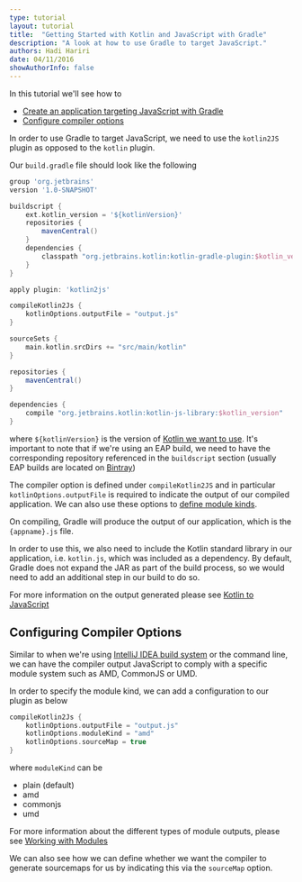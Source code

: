 ```yaml
---
type: tutorial
layout: tutorial
title:  "Getting Started with Kotlin and JavaScript with Gradle"
description: "A look at how to use Gradle to target JavaScript."
authors: Hadi Hariri 
date: 04/11/2016
showAuthorInfo: false
---
```


In this tutorial we'll see how to

* [Create an application targeting JavaScript with Gradle](#Creatinganapplicationtargetingjavascript)
* [Configure compiler options](#configuringcompileroptions)

In order to use Gradle to target JavaScript, we need to use the `kotlin2JS` plugin as opposed to the `kotlin` plugin. 

Our `build.gradle` file should look like the following

```groovy
group 'org.jetbrains'
version '1.0-SNAPSHOT'

buildscript {
    ext.kotlin_version = '${kotlinVersion}'
    repositories {
        mavenCentral()
    }
    dependencies {
        classpath "org.jetbrains.kotlin:kotlin-gradle-plugin:$kotlin_version"
    }
}

apply plugin: 'kotlin2js'

compileKotlin2Js {
    kotlinOptions.outputFile = "output.js"
}

sourceSets {
    main.kotlin.srcDirs += "src/main/kotlin"
}

repositories {
    mavenCentral()
}

dependencies {
    compile "org.jetbrains.kotlin:kotlin-js-library:$kotlin_version"
}

```

where `${kotlinVersion}` is the version of [Kotlin we want to use](https://kotlinlang.org/docs/reference/using-gradle.html#plugin-and-versions). It's important to note that
if we're using an EAP build, we need to have the corresponding repository referenced in the `buildscript` section (usually EAP builds are located on [Bintray](https://bintray.com/kotlin))

The compiler option is defined under `compileKotlin2JS` and in particular `kotlinOptions.outputFile` is required to indicate the output of our compiled application. We can also use these options to [define module kinds](#configuringcompileroptions).

On compiling, Gradle will produce the output of our application, which is the `{appname}.js` file. 

In order to use this, we also need to include the Kotlin standard library in our application, i.e. `kotlin.js`, which was included as a dependency. By default,
Gradle does not expand the JAR as part of the build process, so we would need to add an additional step in our build to do so.


For more information on the output generated please see [Kotlin to JavaScript](../kotlin-to-javascript/kotlin-to-javascript.html)

## Configuring Compiler Options

Similar to when we're using [IntelliJ IDEA build system](../getting-started-idea/getting-started-with-intellij-idea.md) or the command line, we can have the compiler output JavaScript to comply with a specific module system such as AMD, CommonJS or UMD. 

In order to specify the module kind, we can add a configuration to our plugin as below

```groovy
compileKotlin2Js {
    kotlinOptions.outputFile = "output.js"
    kotlinOptions.moduleKind = "amd"
    kotlinOptions.sourceMap = true
}
 ```

where `moduleKind` can be

* plain (default)
* amd
* commonjs
* umd

For more information about the different types of module outputs, please see [Working with Modules](../working-with-modules/working-with-modules.md)

We can also see how we can define whether we want the compiler to generate sourcemaps for us by indicating this via the `sourceMap` option. 


